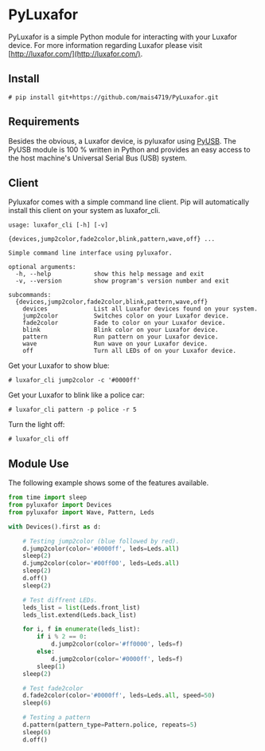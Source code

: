 PyLuxafor
=========

PyLuxafor is a simple Python module for interacting with your Luxafor device. For more information regarding Luxafor
please visit [http://luxafor.com/](http://luxafor.com/).

Install
-------

```
# pip install git+https://github.com/mais4719/PyLuxafor.git
```

Requirements
------------

Besides the obvious, a Luxafor device, is pyluxafor using [PyUSB](https://github.com/walac/pyusb). The PyUSB module is
100 % written in Python and provides an easy access to the host machine's Universal 
Serial Bus (USB) system.

Client
------

Pyluxafor comes with a simple command line client. Pip will automatically install this client on your system as 
luxafor_cli.

```
usage: luxafor_cli [-h] [-v]
                   {devices,jump2color,fade2color,blink,pattern,wave,off} ...

Simple command line interface using pyluxafor.

optional arguments:
  -h, --help            show this help message and exit
  -v, --version         show program's version number and exit

subcommands:
  {devices,jump2color,fade2color,blink,pattern,wave,off}
    devices             List all Luxafor devices found on your system.
    jump2color          Switches color on your Luxafor device.
    fade2color          Fade to color on your Luxafor device.
    blink               Blink color on your Luxafor device.
    pattern             Run pattern on your Luxafor device.
    wave                Run wave on your Luxafor device.
    off                 Turn all LEDs of on your Luxafor device.
```

Get your Luxafor to show blue:

```
# luxafor_cli jump2color -c '#0000ff'
```

Get your Luxafor to blink like a police car:

```
# luxafor_cli pattern -p police -r 5
```

Turn the light off:

```
# luxafor_cli off
```

Module Use
----------

The following example shows some of the features available.

```python
from time import sleep
from pyluxafor import Devices
from pyluxafor import Wave, Pattern, Leds

with Devices().first as d:

    # Testing jump2color (blue followed by red).
    d.jump2color(color='#0000ff', leds=Leds.all)
    sleep(2)
    d.jump2color(color='#00ff00', leds=Leds.all)
    sleep(2)
    d.off()
    sleep(2)

    # Test diffrent LEDs.
    leds_list = list(Leds.front_list)
    leds_list.extend(Leds.back_list)

    for i, f in enumerate(leds_list):
        if i % 2 == 0:
            d.jump2color(color='#ff0000', leds=f)
        else:
            d.jump2color(color='#0000ff', leds=f)
        sleep(1)
    sleep(2)

    # Test fade2color
    d.fade2color(color='#0000ff', leds=Leds.all, speed=50)
    sleep(6)

    # Testing a pattern
    d.pattern(pattern_type=Pattern.police, repeats=5)
    sleep(6)
    d.off()
```